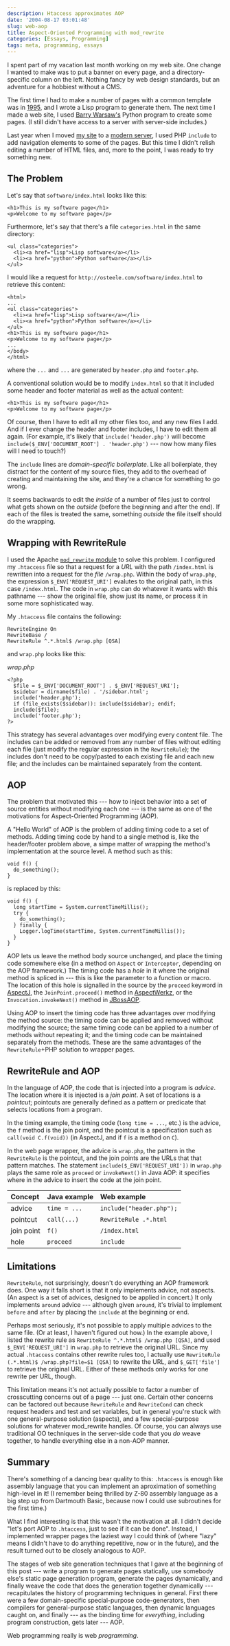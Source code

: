 ```yaml
---
description: Htaccess approximates AOP
date: '2004-08-17 03:01:48'
slug: web-aop
title: Aspect-Oriented Programming with mod_rewrite
categories: [Essays, Programming]
tags: meta, programming, essays
---
```


I spent part of my vacation last month working on my web site.  One change I wanted to make was to put a banner on every page, and a directory-specific column on the left.  Nothing fancy by web design standards, but an adventure for a hobbiest without a CMS.

The first time I had to make a number of pages with a common template was in [1995](http://www.umass.edu/linguist/), and I wrote a Lisp program to generate them.  The next time I made a web site, I used [Barry Warsaw's](http://barry.warsaw.us/index.html) Python program to create some pages.  (I still didn't have access to a server with server-side includes.)

Last year when I moved [my site](http://osteele.com) to a [modern server](http://dreamhost.com), I used PHP `include` to add navigation elements to some of the pages.  But this time I didn't relish editing a number of HTML files, and, more to the point, I was ready to try something new.

## The Problem

Let's say that `software/index.html` looks like this:

    <h1>This is my software page</h1>
    <p>Welcome to my software page</p>

Furthermore, let's say that there's a file `categories.html` in the same directory:

    <ul class="categories">
      <li><a href="lisp">Lisp software</a></li>
      <li><a href="python">Python software</a></li>
    </ul>

I would like a request for `http://osteele.com/software/index.html` to retrieve this content:

    <html>
    ...
    <ul class="categories">
      <li><a href="lisp">Lisp software</a></li>
      <li><a href="python">Python software</a></li>
    </ul>
    <h1>This is my software page</h1>
    <p>Welcome to my software page</p>
    ...
    </body>
    </html>

where the `...` and `...` are generated by `header.php` and `footer.php`.

A conventional solution would be to modify `index.html` so that it included some header and footer material as well as the actual content:

    <h1>This is my software page</h1>
    <p>Welcome to my software page</p>

Of course, then I have to edit all my other files too, and any new files I add.  And if I ever change the header and footer includes, I have to edit them all again.  (For example, it's likely that `include('header.php')` will become `include($_ENV['DOCUMENT_ROOT'] . 'header.php')` --- now how many files will I need to touch?)

The `include` lines are _domain-specific boilerplate_.  Like all boilerplate, they distract for the content of my source files, they add to the overhead of creating and maintaining the site, and they're a chance for something to go wrong.

It seems backwards to edit the _inside_ of a number of files just to control what gets shown on the _outside_ (before the beginning and after the end).  If each of the files is treated the same, something _outside_ the file itself should do the wrapping.

## Wrapping with RewriteRule

I used the Apache [ `mod_rewrite` module](http://httpd.apache.org/docs/mod/mod_rewrite.html) to solve this problem.  I configured my `.htaccess` file so that a request for a _URL_ with the path `/index.html` is rewritten into a request for the _file_ `/wrap.php`.  Within the body of `wrap.php`, the expression `$_ENV['REQUEST_URI']` evalutes to the original path, in this case `/index.html`.  The code in `wrap.php` can do whatever it wants with this pathname --- show the original file, show just its name, or process it in some more sophisticated way.

My `.htaccess` file contains the following:

    RewriteEngine On
    RewriteBase /
    RewriteRule ^.*.html$ /wrap.php [QSA]

and `wrap.php` looks like this:

*wrap.php*

    <?php
      $file = $_ENV['DOCUMENT_ROOT'] . $_ENV['REQUEST_URI'];
      $sidebar = dirname($file) . '/sidebar.html';
      include('header.php');
      if (file_exists($sidebar)): include($sidebar); endif;
      include($file);
      include('footer.php');
    ?>

This strategy has several advantages over modifying every content file.  The includes can be added or removed from any number of files without editing each file (just modify the regular expression in the `RewriteRule`); the includes don't need to be copy/pasted to each existing file and each new file; and the includes can be maintained separately from the content.

## AOP

The problem that motivated this --- how to inject behavior into a set of source entities without modifying each one --- is the same as one of the motivations for Aspect-Oriented Programming (AOP).

A "Hello World" of AOP is the problem of adding timing code to a set of methods.  Adding timing code by hand to a single method is, like the header/footer problem above, a simpe matter of wrapping the method's implementation at the source level.  A method such as this:

    void f() {
      do_something();
    }

is replaced by this:

    void f() {
      long startTime = System.currentTimeMillis();
      try {
        do_something();
      } finally {
        Logger.logTime(startTime, System.currentTimeMillis());
      }
    }

AOP lets us leave the method body source unchanged, and place the timing code somewhere else (in a method on `Aspect` or `Interceptor`, depending on the AOP framework.)  The timing code has a _hole_ in it where the original method is spliced in --- this is like the parameter to a function or macro.  The location of this hole is signalled in the source by the `proceed` keyword in [AspectJ](http://eclipse.org/aspectj/), the `JoinPoint.proceed()` method in [AspectWerkz](http://aspectwerkz.codehaus.org/), or the `Invocation.invokeNext()` method in [JBossAOP](http://www.jboss.org/developers/projects/jboss/aop).

Using AOP to insert the timing code has three advantages over modifying the method source: the timing code can be applied and removed without modifying the source; the same timing code can be applied to a number of methods without repeating it; and the timing code can be maintained separately from the methods.  These are the same advantages of the `RewriteRule`+PHP solution to wrapper pages.

## RewriteRule and AOP

In the language of AOP, the code that is injected into a program is _advice_.  The location where it is injected is a _join point_.  A set of locations is a _pointcut_; pointcuts are generally defined as a pattern or predicate that selects locations from a program.

In the timing example, the timing code (`long time = ...`, etc.) is the advice, the `f` method is the join point, and the pointcut is a specification such as `call(void C.f(void))` (in AspectJ, and if `f` is a method on `C`).

In the web page wrapper, the advice is `wrap.php`, the pattern in the `RewriteRule` is the pointcut, and the join points are the URLs that that pattern matches.  The statement `include($_ENV['REQUEST_URI'])` in `wrap.php` plays the same role as `proceed` or `invokeNext()` in Java AOP: it specifies where in the advice to insert the code at the join point.

| Concept    | Java example   | Web example              |
| :--------- | :------------- | :-----------------       |
| advice     | `time = ...`   | `include("header.php");` |
| pointcut   | `call(...)`    | `RewriteRule .*.html`    |
| join point | `f()`          | `/index.html`            |
| hole       | `proceed`      | `include`                |

## Limitations

`RewriteRule`, not surprisingly, doesn't do everything an AOP framework does.  One way it falls short is that it only implements advice, not aspects.  (An aspect is a set of advices, designed to be applied in concert.)  It only implements `around` advice --- although given `around`, it's trivial to implement `before` and `after` by placing the `include` at the beginning or end.

Perhaps most seriously, it's not possible to apply multiple advices to the same file.  (Or at least, I haven't figured out how.)  In the example above, I listed the rewrite rule as `RewriteRule ^.*.html$ /wrap.php [QSA]`, and used `$_ENV['REQUEST_URI']` in `wrap.php` to retrieve the original URL.  Since my actual `.htaccess` contains other rewrite rules too, I actually use `RewriteRule (.*.html)$ /wrap.php?file=$1 [QSA]` to rewrite the URL, and `$_GET['file']` to retrieve the original URL.  Either of these methods only works for one rewrite per URL, though.

This limitation means it's not actually possible to factor a number of crosscutting concerns out of a page --- just one.  Certain other concerns can be factored out because `RewriteRule` and `RewriteCond` can check request headers and test and set variables, but in general you're stuck with one general-purpose solution (aspects), and a few special-purpose solutions for whatever mod_rewrite handles.  Of course, you can always use traditional OO techniques in the server-side code that you _do_ weave together, to handle everything else in a non-AOP manner.

## Summary

There's something of a dancing bear quality to this: `.htaccess` is enough like assembly language that you can implement an aproximation of something high-level in it!  (I remember being thrilled by Z-80 assembly language as a big step up from Dartmouth Basic, because now I could use subroutines for the first time.)

What I find interesting is that this wasn't the motivation at all.  I didn't decide "let's port AOP to `.htaccess`, just to see if it can be done".  Instead, I implemented wrapper pages the laziest way I could think of (where "lazy" means I didn't have to do anything repetitive, now or in the future), and the result turned out to be closely analogous to AOP.

The stages of web site generation techniques that I gave at the beginning of this post --- write a program to generate pages statically, use somebody else's static page generation program, generate the pages dynamically, and finally weave the code that does the generation together dynamically --- recapitulates the history of programming techniques in general.  First there were a few domain-specific special-purpose code-generators, then compilers for general-purpose static languages, then dynamic languages caught on, and finally --- as the binding time for _everything_, including program construction, gets later --- AOP.

Web programming really is web _programming_.
